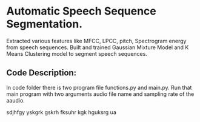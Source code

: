 # Automatic Speech Sequence Segmentation.
Extracted various features like MFCC, LPCC, pitch, Spectrogram energy from speech sequences.
Built and trained Gaussian Mixture Model and K Means Clustering model to segment speech sequences.

## Code Description:
In code folder there is two program file functions.py and main.py.
Run that main program with two arguments audio file name and sampling rate of the aaudio.


sdjhfgy yskgrk gskrh fksuhr kgk hguksrg ua 
